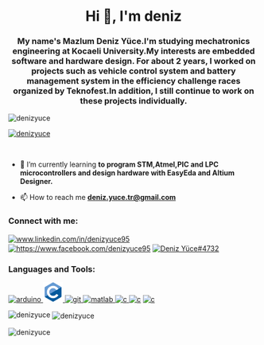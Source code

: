 <h1 align="center">Hi 👋, I'm deniz</h1>
<h3 align="center">My name's Mazlum Deniz Yüce.I'm studying mechatronics engineering at Kocaeli University.My interests are embedded software and hardware design. For about 2 years, I worked on projects such as vehicle control system and battery management system in the efficiency challenge races organized by Teknofest.In addition, I still continue to work on these projects individually.</h3>

<p align="left"> <img src="https://komarev.com/ghpvc/?username=denizyuce&label=Profile%20views&color=0e75b6&style=flat" alt="denizyuce" /> </p>

<p align="left"> <a href="https://github.com/ryo-ma/github-profile-trophy"><img src="https://github-profile-trophy.vercel.app/?username=denizyuce" alt="denizyuce" /></a> </p>

<p align="left"> <a href="https://twitter.com/" target="blank"><img src="https://img.shields.io/twitter/follow/?logo=twitter&style=for-the-badge" alt="" /></a> </p>

- 🌱 I’m currently learning **to program STM,Atmel,PIC and LPC microcontrollers and design hardware with EasyEda and Altium Designer.**

- 📫 How to reach me **deniz.yuce.tr@gmail.com**

<h3 align="left">Connect with me:</h3>
<p align="left">
<a href="https://linkedin.com/in/denizyuce95" target="blank"><img align="center" src="https://raw.githubusercontent.com/rahuldkjain/github-profile-readme-generator/master/src/images/icons/Social/linked-in-alt.svg" alt="www.linkedin.com/in/denizyuce95" height="30" width="40" /></a>
<a href="https://fb.com/denizyuce95" target="blank"><img align="center" src="https://raw.githubusercontent.com/rahuldkjain/github-profile-readme-generator/master/src/images/icons/Social/facebook.svg" alt="https://www.facebook.com/denizyuce95" height="30" width="40" /></a>
<a href="https://discord.gg/Deniz Yüce#4732" target="blank"><img align="center" src="https://raw.githubusercontent.com/rahuldkjain/github-profile-readme-generator/master/src/images/icons/Social/discord.svg" alt="Deniz Yüce#4732" height="30" width="40" /></a>
</p>

<h3 align="left">Languages and Tools:</h3>
<p align="left"> <a href="https://www.arduino.cc/" target="_blank" rel="noreferrer"> <img src="https://cdn.worldvectorlogo.com/logos/arduino-1.svg" alt="arduino" width="40" height="40"/> </a> <a href="https://www.cprogramming.com/" target="_blank" rel="noreferrer"> <img src="https://raw.githubusercontent.com/devicons/devicon/master/icons/c/c-original.svg" alt="c" width="40" height="40"/> </a> <a href="https://git-scm.com/" target="_blank" rel="noreferrer"> <img src="https://www.vectorlogo.zone/logos/git-scm/git-scm-icon.svg" alt="git" width="40" height="40"/> </a> <a href="https://www.mathworks.com/" target="_blank" rel="noreferrer"> <img src="https://upload.wikimedia.org/wikipedia/commons/2/21/Matlab_Logo.png" alt="matlab" width="40" height="40"/> </a> <a href="" target="_blank" rel="noreferrer"> <img src="https://user-images.githubusercontent.com/16562333/54928769-ba986300-4f14-11e9-91d7-ecc6640d1989.png" alt="c" width="40" height="40"/> </a> <a href="" target="_blank" rel="noreferrer"> <img src="https://www.it.unlv.edu/sites/default/files/styles/250_width/public/sites/default/files/assets/software/logos/atmel_studio.png?itok=bO_6oTM6" alt="c" width="40" height="40"/></a> <a href="" target="_blank" rel="noreferrer"> <img src="https://user-images.githubusercontent.com/16562333/54928769-ba986300-4f14-11e9-91d7-ecc6640d1989.png" alt="c" width="40" height="40"/></a> </p>

<p><img align="left" src="https://github-readme-stats.vercel.app/api/top-langs?username=denizyuce&show_icons=true&locale=en&layout=compact" alt="denizyuce" /></p>

<p>&nbsp;<img align="center" src="https://github-readme-stats.vercel.app/api?username=denizyuce&show_icons=true&locale=en" alt="denizyuce" /></p>

<p><img align="center" src="https://github-readme-streak-stats.herokuapp.com/?user=denizyuce&" alt="denizyuce" /></p>
